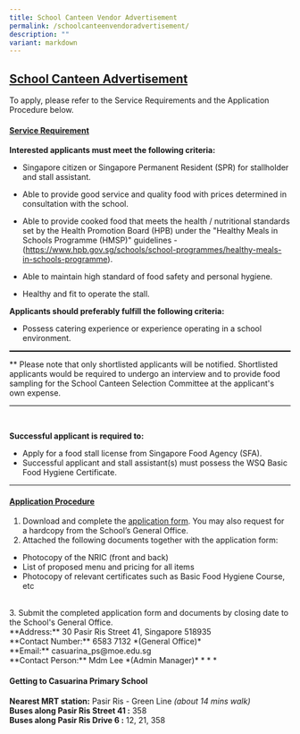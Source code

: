 ```yaml
---
title: School Canteen Vendor Advertisement
permalink: /schoolcanteenvendoradvertisement/
description: ""
variant: markdown
---
```

## **<u>School Canteen Advertisement</u>**

To apply, please refer to the Service Requirements and the Application Procedure below.

#### **<u>Service Requirement</u>** <br>

**Interested applicants must meet the following criteria:**

* Singapore citizen or Singapore Permanent Resident (SPR) for stallholder and stall assistant.

* Able to provide good service and quality food with prices determined in consultation with the school.

* Able to provide cooked food that meets the health / nutritional standards set by the Health Promotion Board (HPB) under the "Healthy Meals in Schools Programme (HMSP)" guidelines - (https://www.hpb.gov.sg/schools/school-programmes/healthy-meals-in-schools-programme).

* Able to maintain high standard of food safety and personal hygiene.

* Healthy and fit to operate the stall.

**Applicants should preferably fulfill the following criteria:**

* Possess catering experience or experience operating in a school environment.

<hr style="height:1.5px;background-color:black">
** Please note that only shortlisted applicants will be notified. Shortlisted applicants would be required to undergo an interview and to provide food sampling for the School Canteen Selection Committee at the applicant's own expense.
<hr style="height:1.5px;background-color:black"><br>

**Successful applicant is required to:**

* Apply for a food stall license from Singapore Food Agency (SFA).<br>
* Successful applicant and stall assistant(s) must possess the WSQ Basic Food Hygiene Certificate.<br>

* * *

#### **<u>Application Procedure</u>**

1. Download and complete the [application form](/files/application%20form%20for%20canteen%20stalls.pdf). You may also request for a hardcopy from the School’s General Office.
2. Attached the following documents together with the application form:
* Photocopy of the NRIC (front and back)
* List of proposed menu and pricing for all items
* Photocopy of relevant certificates such as Basic Food Hygiene Course, etc
<br>
3. Submit the completed application form and documents by closing date to the School's General Office.<br>
**Address:** 30 Pasir Ris Street 41, Singapore 518935<br>
**Contact Number:** 6583 7132 *(General Office)*<br>
**Email:** casuarina_ps@moe.edu.sg<br>
**Contact Person:** Mdm Lee *(Admin Manager)*
* * *

#### **Getting to Casuarina Primary School**

**Nearest MRT station:** Pasir Ris - Green Line *(about 14 mins walk)*<br>
**Buses along Pasir Ris Street 41 :** 358<br>
**Buses along Pasir Ris Drive 6 :** 12, 21, 358<br>